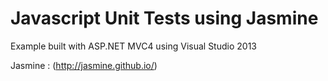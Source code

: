 # Javascript Unit Tests using Jasmine

Example built with ASP.NET MVC4 using Visual Studio 2013

Jasmine : (http://jasmine.github.io/)

